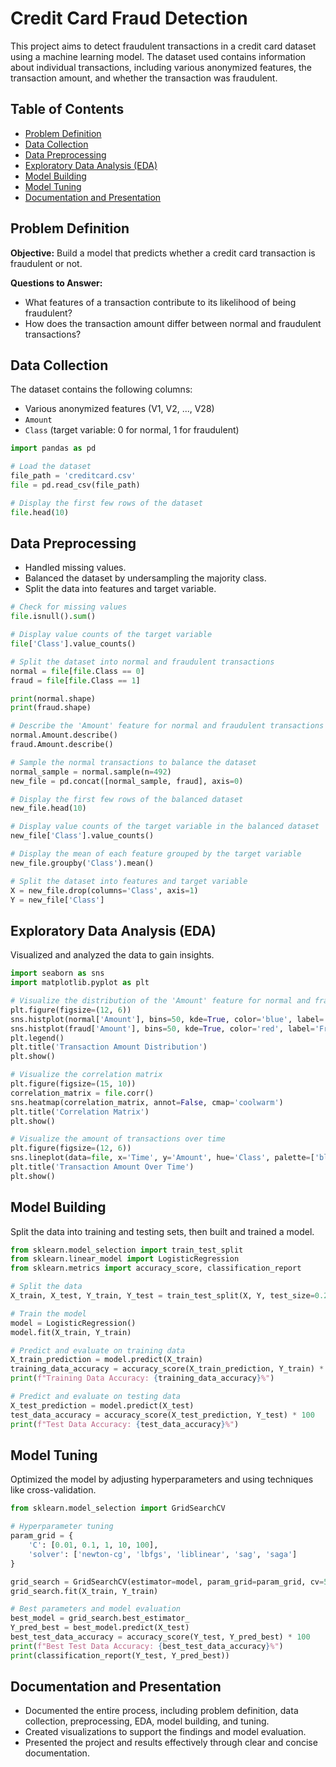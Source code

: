 # Credit Card Fraud Detection

This project aims to detect fraudulent transactions in a credit card dataset using a machine learning model. The dataset used contains information about individual transactions, including various anonymized features, the transaction amount, and whether the transaction was fraudulent.

## Table of Contents

- [Problem Definition](#problem-definition)
- [Data Collection](#data-collection)
- [Data Preprocessing](#data-preprocessing)
- [Exploratory Data Analysis (EDA)](#exploratory-data-analysis-eda)
- [Model Building](#model-building)
- [Model Tuning](#model-tuning)
- [Documentation and Presentation](#documentation-and-presentation)

## Problem Definition

**Objective:** Build a model that predicts whether a credit card transaction is fraudulent or not.

**Questions to Answer:**
- What features of a transaction contribute to its likelihood of being fraudulent?
- How does the transaction amount differ between normal and fraudulent transactions?

## Data Collection

The dataset contains the following columns:
- Various anonymized features (V1, V2, ..., V28)
- `Amount`
- `Class` (target variable: 0 for normal, 1 for fraudulent)

```python
import pandas as pd

# Load the dataset
file_path = 'creditcard.csv'
file = pd.read_csv(file_path)

# Display the first few rows of the dataset
file.head(10)
```

## Data Preprocessing

- Handled missing values.
- Balanced the dataset by undersampling the majority class.
- Split the data into features and target variable.

```python
# Check for missing values
file.isnull().sum()

# Display value counts of the target variable
file['Class'].value_counts()

# Split the dataset into normal and fraudulent transactions
normal = file[file.Class == 0]
fraud = file[file.Class == 1]

print(normal.shape)
print(fraud.shape)

# Describe the 'Amount' feature for normal and fraudulent transactions
normal.Amount.describe()
fraud.Amount.describe()

# Sample the normal transactions to balance the dataset
normal_sample = normal.sample(n=492)
new_file = pd.concat([normal_sample, fraud], axis=0)

# Display the first few rows of the balanced dataset
new_file.head(10)

# Display value counts of the target variable in the balanced dataset
new_file['Class'].value_counts()

# Display the mean of each feature grouped by the target variable
new_file.groupby('Class').mean()

# Split the dataset into features and target variable
X = new_file.drop(columns='Class', axis=1)
Y = new_file['Class']
```

## Exploratory Data Analysis (EDA)

Visualized and analyzed the data to gain insights.

```python
import seaborn as sns
import matplotlib.pyplot as plt

# Visualize the distribution of the 'Amount' feature for normal and fraudulent transactions
plt.figure(figsize=(12, 6))
sns.histplot(normal['Amount'], bins=50, kde=True, color='blue', label='Normal')
sns.histplot(fraud['Amount'], bins=50, kde=True, color='red', label='Fraud')
plt.legend()
plt.title('Transaction Amount Distribution')
plt.show()

# Visualize the correlation matrix
plt.figure(figsize=(15, 10))
correlation_matrix = file.corr()
sns.heatmap(correlation_matrix, annot=False, cmap='coolwarm')
plt.title('Correlation Matrix')
plt.show()

# Visualize the amount of transactions over time
plt.figure(figsize=(12, 6))
sns.lineplot(data=file, x='Time', y='Amount', hue='Class', palette=['blue', 'red'])
plt.title('Transaction Amount Over Time')
plt.show()
```

## Model Building

Split the data into training and testing sets, then built and trained a model.

```python
from sklearn.model_selection import train_test_split
from sklearn.linear_model import LogisticRegression
from sklearn.metrics import accuracy_score, classification_report

# Split the data
X_train, X_test, Y_train, Y_test = train_test_split(X, Y, test_size=0.2, stratify=Y, random_state=2)

# Train the model
model = LogisticRegression()
model.fit(X_train, Y_train)

# Predict and evaluate on training data
X_train_prediction = model.predict(X_train)
training_data_accuracy = accuracy_score(X_train_prediction, Y_train) * 100
print(f"Training Data Accuracy: {training_data_accuracy}%")

# Predict and evaluate on testing data
X_test_prediction = model.predict(X_test)
test_data_accuracy = accuracy_score(X_test_prediction, Y_test) * 100
print(f"Test Data Accuracy: {test_data_accuracy}%")
```

## Model Tuning

Optimized the model by adjusting hyperparameters and using techniques like cross-validation.

```python
from sklearn.model_selection import GridSearchCV

# Hyperparameter tuning
param_grid = {
    'C': [0.01, 0.1, 1, 10, 100],
    'solver': ['newton-cg', 'lbfgs', 'liblinear', 'sag', 'saga']
}

grid_search = GridSearchCV(estimator=model, param_grid=param_grid, cv=5, scoring='accuracy')
grid_search.fit(X_train, Y_train)

# Best parameters and model evaluation
best_model = grid_search.best_estimator_
Y_pred_best = best_model.predict(X_test)
best_test_data_accuracy = accuracy_score(Y_test, Y_pred_best) * 100
print(f"Best Test Data Accuracy: {best_test_data_accuracy}%")
print(classification_report(Y_test, Y_pred_best))
```

## Documentation and Presentation

- Documented the entire process, including problem definition, data collection, preprocessing, EDA, model building, and tuning.
- Created visualizations to support the findings and model evaluation.
- Presented the project and results effectively through clear and concise documentation.